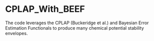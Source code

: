 # CPLAP_With_BEEF
The code leverages the CPLAP (Buckeridge et al.) and Bayesian Error Estimation Functionals to produce many chemical potential stability envelopes.

